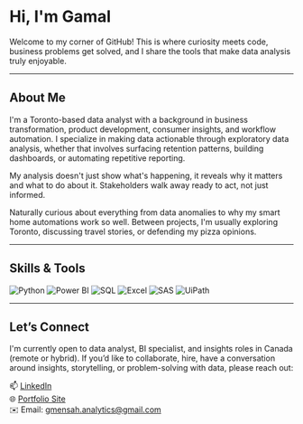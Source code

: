 # Hi, I'm Gamal

Welcome to my corner of GitHub! This is where curiosity meets code, business problems get solved, and I share the tools that make data analysis truly enjoyable.

---

## About Me

I'm a Toronto-based data analyst with a background in business transformation, product development, consumer insights, and workflow automation. I specialize in making data actionable through exploratory data analysis, whether that involves surfacing retention patterns, building dashboards, or automating repetitive reporting. 

My analysis doesn't just show what's happening, it reveals why it matters and what to do about it. Stakeholders walk away ready to act, not just informed.

Naturally curious about everything from data anomalies to why my smart home automations work so well. Between projects, I'm usually exploring Toronto, discussing travel stories, or defending my pizza opinions.

---

## Skills & Tools

![Python](https://img.shields.io/badge/Python-1F3A93?style=for-the-badge&logo=python&logoColor=FFE873)
![Power BI](https://img.shields.io/badge/Power%20BI-4A4A4A?style=for-the-badge&logo=powerbi&logoColor=F2C811)
![SQL](https://img.shields.io/badge/SQL-2C3E50?style=for-the-badge&logo=postgresql&logoColor=white)
![Excel](https://img.shields.io/badge/Excel-2B7A78?style=for-the-badge&logo=microsoft-excel&logoColor=white)
![SAS](https://img.shields.io/badge/SAS-4B6587?style=for-the-badge&logo=sas&logoColor=white)
![UiPath](https://img.shields.io/badge/UiPath-7F4F24?style=for-the-badge&logo=uipath&logoColor=F5F5F5)

---

## Let’s Connect

I'm currently open to data analyst, BI specialist, and insights roles in Canada (remote or hybrid). If you’d like to collaborate, hire, have a conversation around insights, storytelling, or problem-solving with data, please reach out:

📫 [LinkedIn](https://www.linkedin.com/in/gamal-mensah)  
🌐 [Portfolio Site](https://gmensah-analytics.github.io/portfolio)  
✉️ Email: gmensah.analytics@gmail.com
